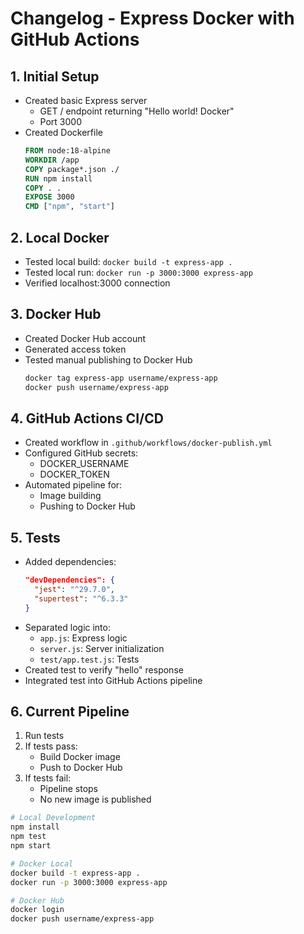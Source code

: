 # Changelog - Express Docker with GitHub Actions

## 1. Initial Setup
- Created basic Express server
  - GET / endpoint returning "Hello world! Docker"
  - Port 3000
- Created Dockerfile
  ```dockerfile
  FROM node:18-alpine
  WORKDIR /app
  COPY package*.json ./
  RUN npm install
  COPY . .
  EXPOSE 3000
  CMD ["npm", "start"]
  ```

## 2. Local Docker
- Tested local build: `docker build -t express-app .`
- Tested local run: `docker run -p 3000:3000 express-app`
- Verified localhost:3000 connection

## 3. Docker Hub
- Created Docker Hub account
- Generated access token
- Tested manual publishing to Docker Hub
  ```bash
  docker tag express-app username/express-app
  docker push username/express-app
  ```

## 4. GitHub Actions CI/CD
- Created workflow in `.github/workflows/docker-publish.yml`
- Configured GitHub secrets:
  - DOCKER_USERNAME
  - DOCKER_TOKEN
- Automated pipeline for:
  - Image building
  - Pushing to Docker Hub

## 5. Tests
- Added dependencies:
  ```json
  "devDependencies": {
    "jest": "^29.7.0",
    "supertest": "^6.3.3"
  }
  ```
- Separated logic into:
  - `app.js`: Express logic
  - `server.js`: Server initialization
  - `test/app.test.js`: Tests
- Created test to verify "hello" response
- Integrated test into GitHub Actions pipeline



## 6. Current Pipeline
1. Run tests
2. If tests pass:
   - Build Docker image
   - Push to Docker Hub
3. If tests fail:
   - Pipeline stops
   - No new image is published


```bash
# Local Development
npm install
npm test
npm start

# Docker Local
docker build -t express-app .
docker run -p 3000:3000 express-app

# Docker Hub
docker login
docker push username/express-app
```
